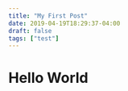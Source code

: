 ```yaml
---
title: "My First Post"
date: 2019-04-19T18:29:37-04:00
draft: false
tags: ["test"]
---
```


# Hello World
